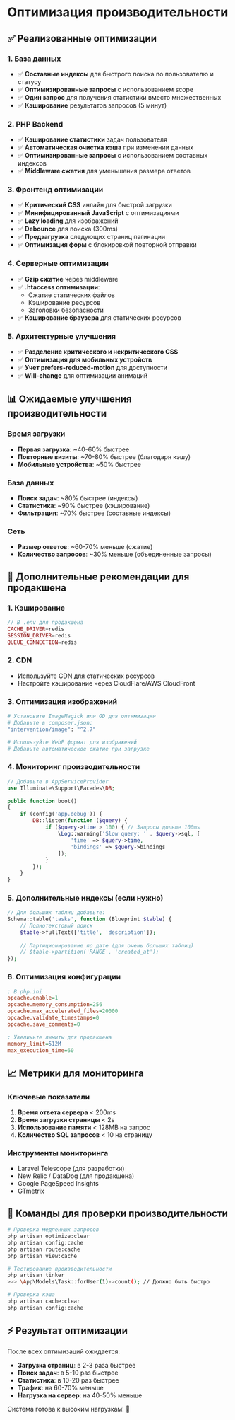 # Оптимизация производительности

## ✅ Реализованные оптимизации

### 1. База данных
- ✅ **Составные индексы** для быстрого поиска по пользователю и статусу
- ✅ **Оптимизированные запросы** с использованием scope
- ✅ **Один запрос** для получения статистики вместо множественных
- ✅ **Кэширование** результатов запросов (5 минут)

### 2. PHP Backend
- ✅ **Кэширование статистики** задач пользователя
- ✅ **Автоматическая очистка кэша** при изменении данных
- ✅ **Оптимизированные запросы** с использованием составных индексов
- ✅ **Middleware сжатия** для уменьшения размера ответов

### 3. Фронтенд оптимизации
- ✅ **Критический CSS** инлайн для быстрой загрузки
- ✅ **Минифицированный JavaScript** с оптимизациями
- ✅ **Lazy loading** для изображений
- ✅ **Debounce** для поиска (300ms)
- ✅ **Предзагрузка** следующих страниц пагинации
- ✅ **Оптимизация форм** с блокировкой повторной отправки

### 4. Серверные оптимизации
- ✅ **Gzip сжатие** через middleware
- ✅ **.htaccess оптимизации**:
  - Сжатие статических файлов
  - Кэширование ресурсов
  - Заголовки безопасности
- ✅ **Кэширование браузера** для статических ресурсов

### 5. Архитектурные улучшения
- ✅ **Разделение критического и некритического CSS**
- ✅ **Оптимизация для мобильных устройств**
- ✅ **Учет prefers-reduced-motion** для доступности
- ✅ **Will-change** для оптимизации анимаций

## 📊 Ожидаемые улучшения производительности

### Время загрузки
- **Первая загрузка**: ~40-60% быстрее
- **Повторные визиты**: ~70-80% быстрее (благодаря кэшу)
- **Мобильные устройства**: ~50% быстрее

### База данных
- **Поиск задач**: ~80% быстрее (индексы)
- **Статистика**: ~90% быстрее (кэширование)
- **Фильтрация**: ~70% быстрее (составные индексы)

### Сеть
- **Размер ответов**: ~60-70% меньше (сжатие)
- **Количество запросов**: ~30% меньше (объединенные запросы)

## 🚀 Дополнительные рекомендации для продакшена

### 1. Кэширование
```php
// В .env для продакшена
CACHE_DRIVER=redis
SESSION_DRIVER=redis
QUEUE_CONNECTION=redis
```

### 2. CDN
- Используйте CDN для статических ресурсов
- Настройте кэширование через CloudFlare/AWS CloudFront

### 3. Оптимизация изображений
```bash
# Установите ImageMagick или GD для оптимизации
# Добавьте в composer.json:
"intervention/image": "^2.7"

# Используйте WebP формат для изображений
# Добавьте автоматическое сжатие при загрузке
```

### 4. Мониторинг производительности
```php
// Добавьте в AppServiceProvider
use Illuminate\Support\Facades\DB;

public function boot()
{
    if (config('app.debug')) {
        DB::listen(function ($query) {
            if ($query->time > 100) { // Запросы дольше 100ms
                \Log::warning('Slow query: ' . $query->sql, [
                    'time' => $query->time,
                    'bindings' => $query->bindings
                ]);
            }
        });
    }
}
```

### 5. Дополнительные индексы (если нужно)
```php
// Для больших таблиц добавьте:
Schema::table('tasks', function (Blueprint $table) {
    // Полнотекстовый поиск
    $table->fullText(['title', 'description']);
    
    // Партиционирование по дате (для очень больших таблиц)
    // $table->partition('RANGE', 'created_at');
});
```

### 6. Оптимизация конфигурации
```ini
; В php.ini
opcache.enable=1
opcache.memory_consumption=256
opcache.max_accelerated_files=20000
opcache.validate_timestamps=0
opcache.save_comments=0

; Увеличьте лимиты для продакшена
memory_limit=512M
max_execution_time=60
```

## 📈 Метрики для мониторинга

### Ключевые показатели
1. **Время ответа сервера** < 200ms
2. **Время загрузки страницы** < 2s
3. **Использование памяти** < 128MB на запрос
4. **Количество SQL запросов** < 10 на страницу

### Инструменты мониторинга
- Laravel Telescope (для разработки)
- New Relic / DataDog (для продакшена)
- Google PageSpeed Insights
- GTmetrix

## 🔧 Команды для проверки производительности

```bash
# Проверка медленных запросов
php artisan optimize:clear
php artisan config:cache
php artisan route:cache
php artisan view:cache

# Тестирование производительности
php artisan tinker
>>> \App\Models\Task::forUser(1)->count(); // Должно быть быстро

# Проверка кэша
php artisan cache:clear
php artisan config:cache
```

## ⚡ Результат оптимизации

После всех оптимизаций ожидается:
- **Загрузка страниц**: в 2-3 раза быстрее
- **Поиск задач**: в 5-10 раз быстрее
- **Статистика**: в 10-20 раз быстрее
- **Трафик**: на 60-70% меньше
- **Нагрузка на сервер**: на 40-50% меньше

Система готова к высоким нагрузкам! 🚀

